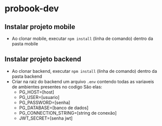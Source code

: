 # probook-dev


## Instalar projeto mobile
- Ao clonar mobile, executar ``npm install`` (linha de comando) dentro da pasta mobile

## Instalar projeto backend
- Ao clonar backend, executar ``npm install`` (linha de comando) dentro da pasta backend
- Criar na raiz do backend um arquivo ``.env`` contendo todas as variaveis de ambientes presentes no codigo
  São elas:
  - PG_HOST=[host]
  - PG_USER=[usuario]
  - PG_PASSWORD=[senha]
  - PG_DATABASE=[banco de dados]
  - PG_CONNECTION_STRING=[string de conexão]
  - JWT_SECRET=[senha jwt]
